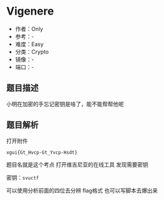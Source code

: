 # Vigenere

- 作者：Only
- 参考：-
- 难度：Easy
- 分类：Crypto
- 镜像：-
- 端口：-

## 题目描述

小明在加密的手忘记密钥是啥了，能不能帮帮他呢

## 题目解析

打开附件

`xgui{Gt_Hvcp-Gt_Yvcp-Hsdt}`

题目名就是这个考点 打开维吉尼亚的在线工具 发现需要密钥

密钥：`svuctf`

可以使用分析前面的四位去分辨 flag格式 也可以写脚本去爆出来
